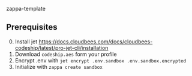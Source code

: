 zappa-template


##  Prerequisites
0. Install jet https://docs.cloudbees.com/docs/cloudbees-codeship/latest/pro-jet-cli/installation
1. Download `codeship.aes` form your profile
2. Encrypt .env with `jet encrypt .env.sandbox .env.sandbox.encrypted`
3. Initialize with `zappa create sandbox`
